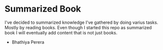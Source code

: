 # Summarized Book

I've decided to summarized knowledge I've gathered by doing varius tasks.
Mostly by reading books. Even though I started this repo as summarized book I will eventually add content that is not just books.

- Bhathiya Perera
